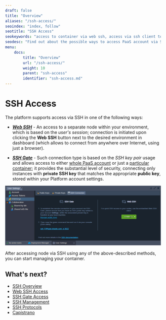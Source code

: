 ```yaml
---
draft: false
title: "Overview"
aliases: "/ssh-access/"
seoindex: "index, follow"
seotitle: "SSH Access"
seokeywords: "access to container via web ssh, access via ssh client to node, ssh access to container via web-based client, access to container in cloud via web ssh, ssh web client, cloud container ssh access, ssh access to container via terminal, ssh access to container, access to container using ssh key, ssh access to node in cloud, ssh access to node from browser, ssh connections comparison, ssh access to container in cloud, ssh access to container from browser, access via ssh client to container, connection with ssh key pair, paas ssh access"
seodesc: "Find out about the possible ways to access PaaS account via SSH protocol. Get the general overview and comparison of the connection through SSH Gate and via the platform Web SSH client."
menu:
    docs:
        title: "Overview"
        url: "/ssh-access/"
        weight: 10
        parent: "ssh-access"
        identifier: "ssh-access.md"
---
```


# SSH Access

The platform supports access via SSH in one of the following ways:

- ***[Web SSH](/web-ssh-client/)*** - An access to a separate node within your environment, which is based on the *user's session*; connection is initiated upon clicking the **Web SSH** button next to the desired environment in dashboard<a id="direct-access"></a> (which allows to connect from anywhere over Internet, using just a browser).

- ***[SSH Gate](/ssh-gate-access/)*** - Such connection type is based on the *SSH key pair* usage and allows access to either [whole PaaS account](/ssh-gate-access/#ssh-access-to-platform-account) or just a [particular container](/ssh-gate-access/#direct-access-to-container); it provides the substantial level of security, connecting only instances with **private SSH key** that matches the appropriate **public key**, stored within your Platform account settings.

![PaaS SSH access options](01-ssh-access-options.png)

After accessing node via SSH using any of the above-described methods, you can start managing your container.


## What's next?

* [SSH Overview](/ssh-gate/)
* [Web SSH Access](/web-ssh-client/)
* [SSH Gate Access](/ssh-gate-access/)
* [SSH Management](https://www.virtuozzo.com/company/blog/ssh-to-container/)
* [SSH Protocols](/ssh-protocols/)
* [Capistrano](/ssh-capistrano/)